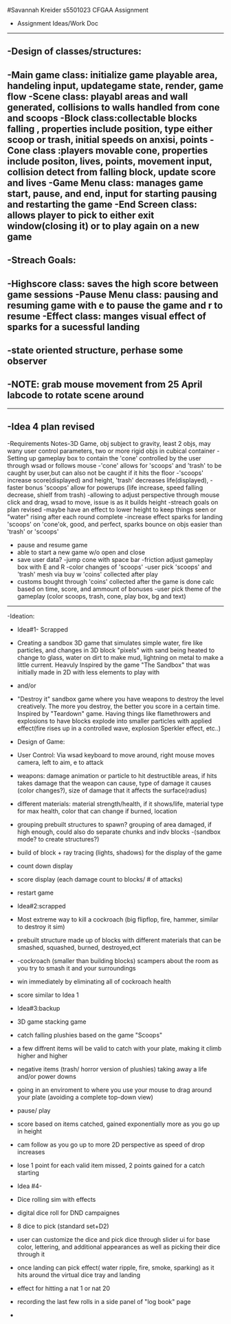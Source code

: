 #Savannah Kreider s5501023 CFGAA Assignment
- Assignment Ideas/Work Doc
- ----------------------------------------------------------------------------------------------------------------------------------------------
-Design of classes/structures:
-
-Main game class: initialize game playable area, handeling input, updategame state, render, game flow
-Scene class: playabl areas and wall generated, collisions to walls handled from cone and scoops
-Block class:collectable blocks falling , properties include position, type either scoop or trash, initial speeds on anxisi, points
-Cone class :players movable cone, properties include positon, lives, points, movement input, collision detect from falling block, update score and lives
-Game Menu class: manages game start, pause, and end, input for starting pausing and restarting the game
-End Screen class: allows player to pick to either exit window(closing it) or to play again on a new game
-
-Streach Goals:
-
-Highscore class: saves the high score between game sessions
-Pause Menu class: pausing and resuming game with e to pause the game and r to resume 
-Effect class:  manges visual effect of sparks for a sucessful landing 
-
-state oriented structure, perhase some observer
-
-NOTE: grab mouse movement from 25 April labcode to rotate scene around
-
-----------------------------------------------------------------------------------------------------------------------------------------------
-Idea 4 plan revised
-
-Requirements Notes-3D Game, obj subject to gravity, least 2 objs, may wany user control parameters, two or more rigid objs in cubical container
-Setting up gameplay box to contain the 'cone' controlled by the user through wsad or follows mouse
-'cone' allows for 'scoops' and 'trash' to be caught by user,but can also not be caught if it hits the floor
-'scoops' increase score(displayed) and height, 'trash' decreases life(displayed),
-faster bonus 'scoops' allow for powerups (life increase, speed falling decrease, shielf from trash)
-allowing to adjust perspective through mouse click and drag, wsad to move, issue is as it builds height
-streach goals on plan revised
-maybe have an effect to lower height to keep things seen or "water" rising after each round complete
-increase effect sparks for landing 'scoops' on 'cone'ok, good, and perfect, sparks bounce on objs easier than 'trash' or 'scoops'
- pause and resume game
- able to start a new game w/o open and close 
- save user data?
-jump cone with space bar
-friction adjust gameplay box with E and R
-color changes of 'scoops'
-user pick 'scoops' and 'trash' mesh via buy w 'coins' collected after play
- customs bought through 'coins' collected after the game is done calc based on time, score, and ammount of bonuses
-user pick theme of the gameplay (color scoops, trash, cone, play box, bg and text)

- -------------------------------------------------------------------------------------------------------------------------------------------------------

  -Ideation:
- Idea#1- Scrapped
- Creating a sandbox 3D game that simulates simple water, fire like particles, and changes in 3D block "pixels" with sand being heated to change to glass, water on dirt to make mud, lightning on metal to make a little current. Heavuly Inspired by the game "The Sandbox" that was initially made in 2D with less elements to play with
- and/or
- "Destroy it" sandbox game where you have weapons to destroy the level creatively. The more you destroy, the better you score in a certain time. Inspired by "Teardown" game. Having things like flamethrowers and explosions to have blocks explode into smaller particles with applied effect(fire rises up in a controlled wave, explosion Sperkler effect, etc..)
- Design of Game:
- User Control: Via wsad keyboard to move around, right mouse moves camera, left to aim, e to attack
- weapons: damage animation or particle to hit destructible areas, if hits takes damage that the weapon can cause, type of damage it causes (color changes?), size of damage that it affects the surface(radius)
- different materials: material strength/health, if it shows/life, material type for max health, color that can change if burned, location
- grouping prebuilt structures to spawn? grouping of area damaged, if high enough, could also do separate chunks and indv blocks
-(sandbox mode? to create structures?)
- build of block + ray tracing (lights, shadows) for the display of the game
- count down display
- score display (each damage count to blocks/ # of attacks)
- restart game
  
- Idea#2:scrapped
-  Most extreme way to kill a cockroach (big flipflop, fire, hammer, similar to destroy it sim)
-  prebuilt structure made up of blocks with different materials that can be smashed, squashed, burned, destroyed,ect
-  -cockroach (smaller than building blocks) scampers about the room as you try to smash it and your surroundings
-  win immediately by eliminating all of cockroach health
-  score similar to Idea 1
  
- Idea#3:backup
- 3D game stacking game
- catch falling plushies based on the game "Scoops"
- a few diffrent items will be valid to catch with your plate, making it climb higher and higher
- negative items (trash/ horror version of plushies) taking away a life and/or power downs 
- going in an enviroment to where you use your mouse to drag around your plate (avoiding a complete top-down view)
- pause/ play
- score based on items catched, gained exponentially more as you go up in height
- cam follow as you go up to more 2D perspective as speed of drop increases
- lose 1 point for each valid item missed, 2 points gained for a catch starting
- Idea #4-
  
- Dice rolling sim with effects
- digital dice roll for DND campaignes
- 8 dice to pick (standard set+D2)
- user can customize the dice and pick dice through slider ui for base color, lettering, and additional appearances as well as picking their dice through it
- once landing can pick effect( water ripple, fire, smoke, sparking) as it hits around the virtual dice tray and landing
- effect for hitting a nat 1 or nat 20
- recording the last few rolls in a side panel of "log book" page 
-
